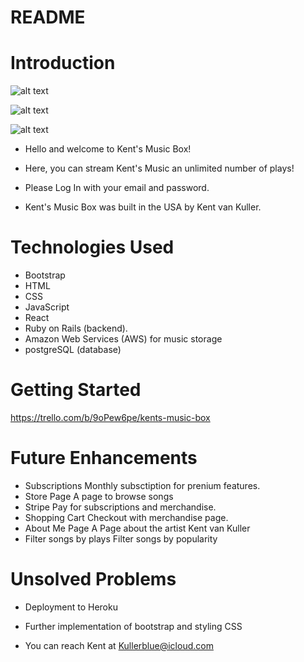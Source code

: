 # README

# Introduction
![alt text](https://i.imgur.com/kYqwORk.png)

![alt text](https://i.imgur.com/rVaeOQQ.png)

![alt text](https://i.imgur.com/UKxfsyu.png)

- Hello and welcome to Kent's Music Box!

- Here, you can stream Kent's Music an unlimited number of plays!

- Please Log In with your email and password. 
 
- Kent's Music Box was built in the USA by Kent van Kuller.


# Technologies Used
- Bootstrap
- HTML
- CSS
- JavaScript
- React
- Ruby on Rails (backend). 
- Amazon Web Services (AWS) for music storage
- postgreSQL (database)


# Getting Started
https://trello.com/b/9oPew6pe/kents-music-box

# Future Enhancements
- Subscriptions
    Monthly subsctiption for prenium features.
- Store Page
    A page to browse songs
- Stripe
    Pay for subscriptions and merchandise.
- Shopping Cart
    Checkout with merchandise page.
- About Me Page
    A Page about the artist Kent van Kuller
- Filter songs by plays
    Filter songs by popularity


# Unsolved Problems
- Deployment to Heroku
- Further implementation of bootstrap and styling CSS




- You can reach Kent at Kullerblue@icloud.com

